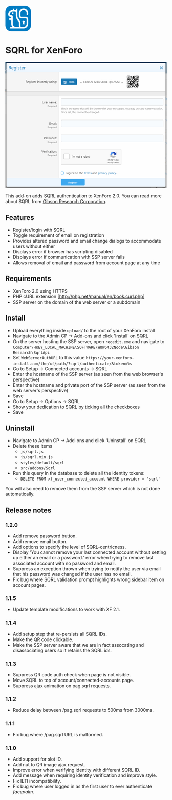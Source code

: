 ![SQRL logo](src/addons/Sqrl/icon.png)

# SQRL for XenForo

![SQRL screenshot](docs/register-screenshot.png)

This add-on adds SQRL authentication to XenForo 2.0. You can read more about SQRL from [Gibson Research Corporation](https://www.grc.com/sqrl/sqrl.htm).

## Features

- Register/login with SQRL
- Toggle requirement of email on registration
- Provides altered password and email change dialogs to accommodate users without either
- Displays error if browser has scripting disabled
- Displays error if communication with SSP server fails
- Allows removal of email and password from account page at any time

## Requirements

- XenForo 2.0 using HTTPS
- PHP cURL extension [http://php.net/manual/en/book.curl.php]
- SSP server on the domain of the web server or a subdomain

## Install

- Upload everything inside `upload/` to the root of your XenForo install
- Navigate to the Admin CP -> Add-ons and click 'Install' on SQRL
- On the server hosting the SSP server, open `regedit.exe` and navigate to `Computer\HKEY_LOCAL_MACHINE\SOFTWARE\WOW6432Node\Gibson Research\SqrlApi`
- Set `WebServerAuthURL` to this value `https://your-xenforo-install.com/the/xf/path/?sqrl/authenticate/&token=%s`
- Go to Setup -> Connected accounts -> SQRL
- Enter the hostname of the SSP server (as seen from the web browser's perspective)
- Enter the hostname and private port of the SSP server (as seen from the web server's perspective)
- Save
- Go to Setup -> Options -> SQRL 
- Show your dedication to SQRL by ticking all the checkboxes
- Save

## Uninstall

- Navigate to Admin CP -> Add-ons and click 'Uninstall' on SQRL
- Delete these items
    - `js/sqrl.js`
    - `js/sqrl.min.js`
    - `styles/default/sqrl`
    - `src/addons/Sqrl`
- Run this query in the database to delete all the identity tokens:
    - `DELETE FROM xf_user_connected_account WHERE provider = 'sqrl'`

You will also need to remove them from the SSP server which is not done automatically.

## Release notes

### 1.2.0

- Add remove password button.
- Add remove email button.
- Add options to specify the level of SQRL-centricness.
- Display 'You cannot remove your last connected account without setting up either an email or a password.' error when trying to remove last associated account with no password and email.
- Suppress an exception thrown when trying to notify the user via email that his password was changed if the user has no email.
- Fix bug where SQRL validation prompt highlights wrong sidebar item on account pages.

### 1.1.5

- Update template modifications to work with XF 2.1.

### 1.1.4

- Add setup step that re-persists all SQRL IDs.
- Make the QR code clickable.
- Make the SSP server aware that we are in fact assocating and disassociating users so it retains the SQRL ids.

### 1.1.3

- Suppress QR code auth check when page is not visible.
- Move SQRL to top of account/connected-accounts page.
- Suppress ajax animation on pag.sqrl requests.

### 1.1.2

- Reduce delay between /pag.sqrl requests to 500ms from 3000ms.

### 1.1.1

- Fix bug where /pag.sqrl URL is malformed.

### 1.1.0

- Add support for slot ID.
- Add nut to QR image ajax request.
- Improve error when verifying identity with different SQRL ID.
- Add message when requiring identity verification and improve style.
- Fix IE11 incompatibility.
- Fix bug where user logged in as the first user to ever authenticate *facepalm*.
